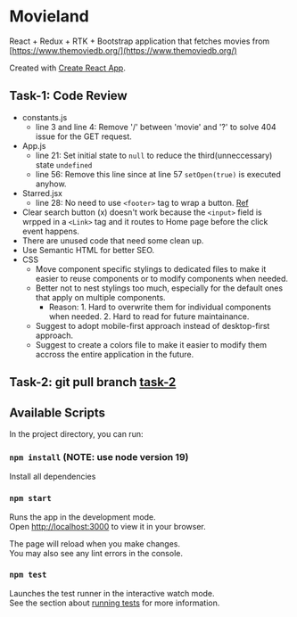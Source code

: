 # Movieland 

React + Redux + RTK + Bootstrap application that fetches movies from [https://www.themoviedb.org/](https://www.themoviedb.org/)

Created with [Create React App](https://github.com/facebook/create-react-app).

## Task-1: Code Review
- constants.js
  - line 3 and line 4: Remove '/' between 'movie' and '?' to solve 404 issue for the GET request.
- App.js
  - line 21: Set initial state to `null` to reduce the third(unneccessary) state `undefined`
  - line 56: Remove this line since at line 57 `setOpen(true)` is executed anyhow.
- Starred.jsx
  - line 28: No need to use `<footer>` tag to wrap a button. [Ref](https://developer.mozilla.org/en-US/docs/Web/HTML/Element/footer)
- Clear search button (x) doesn't work because the `<input>` field is wrpped in a `<Link>` tag and it routes to Home page before the click event happens.
- There are unused code that need some clean up.
- Use Semantic HTML for better SEO.
- CSS
  - Move component specific stylings to dedicated files to make it easier to reuse components or to modify components when needed.
  - Better not to nest stylings too much, especially for the default ones that apply on multiple components.
    - Reason: 1. Hard to overwrite them for individual components when needed. 2. Hard to read for future maintainance.
  - Suggest to adopt mobile-first approach instead of desktop-first approach.
  - Suggest to create a colors file to make it easier to modify them accross the entire application in the future.
## Task-2: git pull branch [task-2](https://github.com/norraVarg/leo-vegas-test/tree/task-2)
## Available Scripts

In the project directory, you can run:

### `npm install` (NOTE: use node version 19)

Install all dependencies

### `npm start`

Runs the app in the development mode.\
Open [http://localhost:3000](http://localhost:3000) to view it in your browser.

The page will reload when you make changes.\
You may also see any lint errors in the console.

### `npm test`

Launches the test runner in the interactive watch mode.\
See the section about [running tests](https://facebook.github.io/create-react-app/docs/running-tests) for more information.
